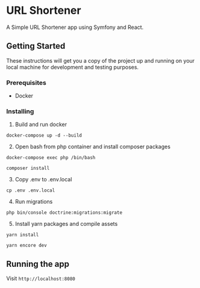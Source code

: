 # URL Shortener

A Simple URL Shortener app using Symfony and React.

## Getting Started

These instructions will get you a copy of the project up and running on your local machine for development and testing purposes.

### Prerequisites

* Docker

### Installing
1. Build and run docker
 ```
 docker-compose up -d --build
 ```
2. Open bash from php container and install composer packages
```
docker-compose exec php /bin/bash

composer install
```
3. Copy .env to .env.local
```
cp .env .env.local
```
4. Run migrations
```
php bin/console doctrine:migrations:migrate
```
5. Install yarn packages and compile assets
```
yarn install

yarn encore dev
```

## Running the app
Visit ```http://localhost:8080```


